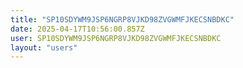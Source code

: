 ```yaml
---
title: "SP10SDYWM9JSP6NGRP8VJKD98ZVGWMFJKECSNBDKC"
date: 2025-04-17T10:56:00.857Z
user: SP10SDYWM9JSP6NGRP8VJKD98ZVGWMFJKECSNBDKC
layout: "users"
---
```

    